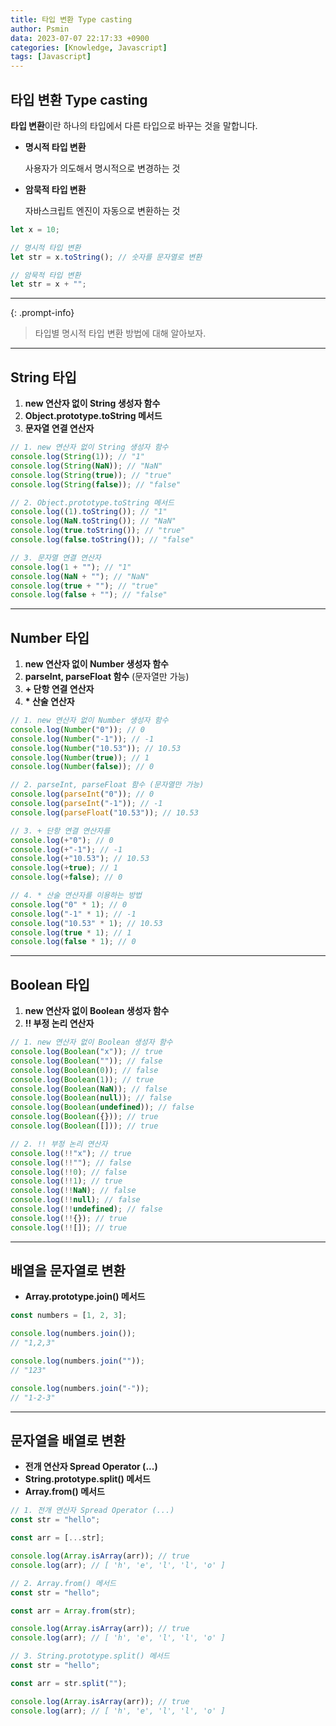 ```yaml
---
title: 타입 변환 Type casting
author: Psmin
data: 2023-07-07 22:17:33 +0900
categories: [Knowledge, Javascript]
tags: [Javascript]
---
```


## 타입 변환 Type casting

**타입 변환**이란 하나의 타입에서 다른 타입으로 바꾸는 것을 말합니다.

- **명시적 타입 변환**

  사용자가 의도해서 명시적으로 변경하는 것

- **암묵적 타입 변환**

  자바스크립트 엔진이 자동으로 변환하는 것

```js
let x = 10;

// 명시적 타입 변환
let str = x.toString(); // 숫자를 문자열로 변환

// 암묵적 타입 변환
let str = x + "";
```

---

{: .prompt-info}

> 타입별 명시적 타입 변환 방법에 대해 알아보자.

---

## String 타입

1. **new 연산자 없이 String 생성자 함수**
2. **Object.prototype.toString 메서드**
3. **문자열 연결 연산자**

```js
// 1. new 연산자 없이 String 생성자 함수
console.log(String(1)); // "1"
console.log(String(NaN)); // "NaN"
console.log(String(true)); // "true"
console.log(String(false)); // "false"

// 2. Object.prototype.toString 메서드
console.log((1).toString()); // "1"
console.log(NaN.toString()); // "NaN"
console.log(true.toString()); // "true"
console.log(false.toString()); // "false"

// 3. 문자열 연결 연산자
console.log(1 + ""); // "1"
console.log(NaN + ""); // "NaN"
console.log(true + ""); // "true"
console.log(false + ""); // "false"
```

---

## Number 타입

1. **new 연산자 없이 Number 생성자 함수**
2. **parseInt, parseFloat 함수** (문자열만 가능)
3. **+ 단항 연결 연산자**
4. **\* 산술 연산자**

```js
// 1. new 연산자 없이 Number 생성자 함수
console.log(Number("0")); // 0
console.log(Number("-1")); // -1
console.log(Number("10.53")); // 10.53
console.log(Number(true)); // 1
console.log(Number(false)); // 0

// 2. parseInt, parseFloat 함수 (문자열만 가능)
console.log(parseInt("0")); // 0
console.log(parseInt("-1")); // -1
console.log(parseFloat("10.53")); // 10.53

// 3. + 단항 연결 연산자를
console.log(+"0"); // 0
console.log(+"-1"); // -1
console.log(+"10.53"); // 10.53
console.log(+true); // 1
console.log(+false); // 0

// 4. * 산술 연산자를 이용하는 방법
console.log("0" * 1); // 0
console.log("-1" * 1); // -1
console.log("10.53" * 1); // 10.53
console.log(true * 1); // 1
console.log(false * 1); // 0
```

---

## Boolean 타입

1. **new 연산자 없이 Boolean 생성자 함수**
2. **!! 부정 논리 연산자**

```js
// 1. new 연산자 없이 Boolean 생성자 함수
console.log(Boolean("x")); // true
console.log(Boolean("")); // false
console.log(Boolean(0)); // false
console.log(Boolean(1)); // true
console.log(Boolean(NaN)); // false
console.log(Boolean(null)); // false
console.log(Boolean(undefined)); // false
console.log(Boolean({})); // true
console.log(Boolean([])); // true

// 2. !! 부정 논리 연산자
console.log(!!"x"); // true
console.log(!!""); // false
console.log(!!0); // false
console.log(!!1); // true
console.log(!!NaN); // false
console.log(!!null); // false
console.log(!!undefined); // false
console.log(!!{}); // true
console.log(!![]); // true
```

---

## 배열을 문자열로 변환

- **Array.prototype.join() 메서드**

```js
const numbers = [1, 2, 3];

console.log(numbers.join());
// "1,2,3"

console.log(numbers.join(""));
// "123"

console.log(numbers.join("-"));
// "1-2-3"
```

---

## 문자열을 배열로 변환

- **전개 연산자 Spread Operator (...)**
- **String.prototype.split() 메서드**
- **Array.from() 메서드**

```js
// 1. 전개 연산자 Spread Operator (...)
const str = "hello";

const arr = [...str];

console.log(Array.isArray(arr)); // true
console.log(arr); // [ 'h', 'e', 'l', 'l', 'o' ]

// 2. Array.from() 메서드
const str = "hello";

const arr = Array.from(str);

console.log(Array.isArray(arr)); // true
console.log(arr); // [ 'h', 'e', 'l', 'l', 'o' ]

// 3. String.prototype.split() 메서드
const str = "hello";

const arr = str.split("");

console.log(Array.isArray(arr)); // true
console.log(arr); // [ 'h', 'e', 'l', 'l', 'o' ]
```
